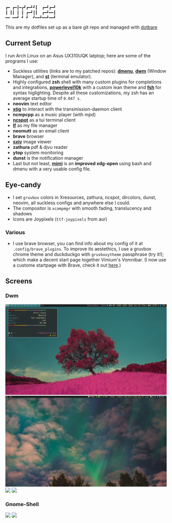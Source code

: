 ```
┏━ ┏━┃━┏┛┏━┛┛┃  ┏━┛┏━┛
┃ ┃┃ ┃ ┃ ┏━┛┃┃  ┏━┛━━┃
━━ ━━┛ ┛ ┛  ┛━━┛━━┛━━┛
```

This are my dotfiles set up as a bare git repo and managed with [dotbare](https://github.com/kazhala/dotbare)

## Current Setup

I run Arch Linux on an Asus UX310UQK latptop; here are some of the programs I use:
- Suckless utilities (links are to my patched repos): **[dmenu](https://github.com/BachoSeven/dmenu)**, **[dwm](https://github.com/BachoSeven/dwm)** (Window Manager), and **[st](https://github.com/BachoSeven/st)** (terminal emulator).
- Highly configured **zsh**  shell with many custom plugins for completions and integrations, **[powerlevel10k](https://github.com/romkatv/powerlevel10k)** with a custom lean theme and **[fsh](https://github.com/zdharma/fast-syntax-highlighting)** for syntax higlighting. Despite all these customizations, my zsh has an average startup time of `0.047 s`.
- **neovim** text editor
- **[stig](https://github.com/rndusr/stig)** to interact with the transmission-daemon client
- **ncmpcpp** as a music player (with mpd)
- **[ncspot](https://github.com/hrkfdn/ncspot)** as a tui terminal client
- **[lf](https://github.com/gokcehan/lf)** as my file manager
- **neomutt** as an email client
- **brave** browser
- **[sxiv](https://github.com/muennich/sxiv)** image viewer
- **zathura** pdf & djvu reader
- **ytop** system monitoring
- **dunst** is the notification manager
- Last but not least, **[mimi](https://github.com/BachoSeven/mimi)** is an __improved xdg-open__ using bash and dmenu with a very usable config file.

## Eye-candy
- I set `gruvbox` colors in Xresources, zathura, ncspot, dircolors, dunst, neovim, all suckless configs and anywhere else I could.
- The compositor is `xcompmgr` with smooth fading, translucency and shadows
- Icons are Joypixels (`ttf-joypixels` from aur)

### Various
- I use brave browser, you can find info about my config of it at `.config/brave_plugins`. To improve its aestethics, I use a gruvbox chrome theme and duckduckgo with `gruvboxytheme` passphrase (try it!); which make a decent start page together Vimium's Vomnibar. (I now use a custome startpage with Brave, check it out [here](https://github.com/BachoSeven/startpage).)

## Screens

### Dwm

<img src="pics/screens/ricing/pink_dwm.png"/>

<img src="pics/screens/ricing/dwwm.png"/>

<img src="pics/screens/ricing/dwm.png"/>

<img src="pics/screens/ricing/dwm2.png"/>

### Gnome-Shell

<img src="pics/screens/ricing/new_rice1.png"/>

<img src="pics/screens/ricing/new_rice-small.png"/>
